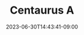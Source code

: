 ---
title: "Centaurus A"
date: 2023-06-30T14:43:41-09:00
draft: false
cover:
    image: img/centaurusA.jpg
---